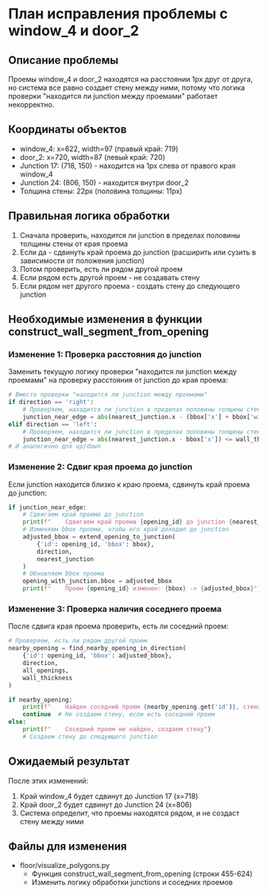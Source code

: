 # План исправления проблемы с window_4 и door_2

## Описание проблемы

Проемы window_4 и door_2 находятся на расстоянии 1px друг от друга, но система все равно создает стену между ними, потому что логика проверки "находится ли junction между проемами" работает некорректно.

## Координаты объектов

- window_4: x=622, width=97 (правый край: 719)
- door_2: x=720, width=87 (левый край: 720)
- Junction 17: (718, 150) - находится на 1px слева от правого края window_4
- Junction 24: (806, 150) - находится внутри door_2
- Толщина стены: 22px (половина толщины: 11px)

## Правильная логика обработки

1. Сначала проверить, находится ли junction в пределах половины толщины стены от края проема
2. Если да - сдвинуть край проема до junction (расширить или сузить в зависимости от положения junction)
3. Потом проверить, есть ли рядом другой проем
4. Если рядом есть другой проем - не создавать стену
5. Если рядом нет другого проема - создать стену до следующего junction

## Необходимые изменения в функции construct_wall_segment_from_opening

### Изменение 1: Проверка расстояния до junction

Заменить текущую логику проверки "находится ли junction между проемами" на проверку расстояния от junction до края проема:

```python
# Вместо проверки "находится ли junction между проемами"
if direction == 'right':
    # Проверяем, находится ли junction в пределах половины толщины стены от края проема
    junction_near_edge = abs(nearest_junction.x - (bbox['x'] + bbox['width'])) <= wall_thickness / 2
elif direction == 'left':
    # Проверяем, находится ли junction в пределах половины толщины стены от края проема
    junction_near_edge = abs(nearest_junction.x - bbox['x']) <= wall_thickness / 2
# И аналогично для up/down
```

### Изменение 2: Сдвиг края проема до junction

Если junction находится близко к краю проема, сдвинуть край проема до junction:

```python
if junction_near_edge:
    # Сдвигаем край проема до junction
    print(f"    Сдвигаем край проема {opening_id} до junction {nearest_junction.id} в направлении {direction}")
    # Изменяем bbox проема, чтобы его край доходил до junction
    adjusted_bbox = extend_opening_to_junction(
        {'id': opening_id, 'bbox': bbox},
        direction,
        nearest_junction
    )
    # Обновляем bbox проема
    opening_with_junction.bbox = adjusted_bbox
    print(f"    Проем {opening_id} изменен: {bbox} -> {adjusted_bbox}")
```

### Изменение 3: Проверка наличия соседнего проема

После сдвига края проема проверить, есть ли соседний проем:

```python
# Проверяем, есть ли рядом другой проем
nearby_opening = find_nearby_opening_in_direction(
    {'id': opening_id, 'bbox': adjusted_bbox},
    direction,
    all_openings,
    wall_thickness
)

if nearby_opening:
    print(f"    Найден соседний проем {nearby_opening.get('id')}, стена не создается")
    continue  # Не создаем стену, если есть соседний проем
else:
    print(f"    Соседний проем не найден, создаем стену")
    # Создаем стену до следующего junction
```

## Ожидаемый результат

После этих изменений:
1. Край window_4 будет сдвинут до Junction 17 (x=718)
2. Край door_2 будет сдвинут до Junction 24 (x=806)
3. Система определит, что проемы находятся рядом, и не создаст стену между ними

## Файлы для изменения

- floor/visualize_polygons.py
  - Функция construct_wall_segment_from_opening (строки 455-624)
  - Изменить логику обработки junctions и соседних проемов